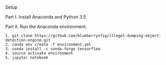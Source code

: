 Setup

Part I. Install Anaconda and Python 3.5

Part II. Run the Anaconda environment:

	1. git clone https://github.com/blueberrynfig/illegal-dumping-object-detection-engine.git
	2. conda env create -f environment.yml
	3. conda install -c conda-forge tensorflow
	4. source activate environment
	5. jupyter notebook